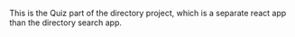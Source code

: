 This is the Quiz part of the directory project, which is a separate react app than the directory search app.

